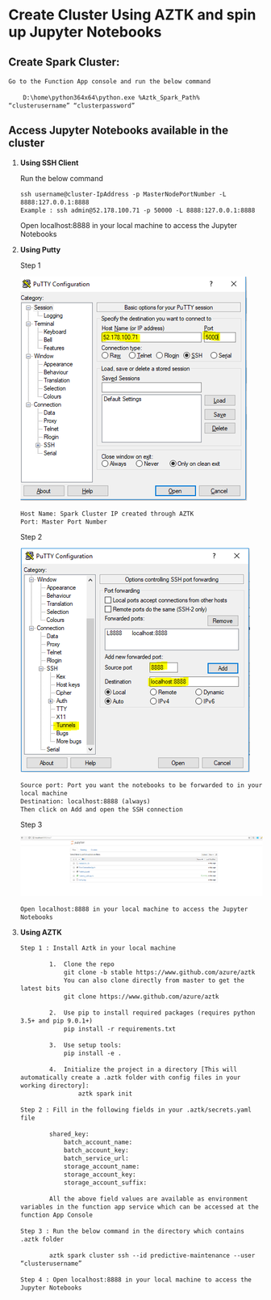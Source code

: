 # Create Cluster Using AZTK and spin up Jupyter Notebooks

## Create Spark Cluster:

    Go to the Function App console and run the below command 

        D:\home\python364x64\python.exe %Aztk_Spark_Path% “clusterusername” “clusterpassword”

## Access Jupyter Notebooks available in the cluster 

1.	**Using SSH Client**

    Run the below command

        ssh username@cluster-IpAddress -p MasterNodePortNumber -L 8888:127.0.0.1:8888
        Example : ssh admin@52.178.100.71 -p 50000 -L 8888:127.0.0.1:8888

    Open localhost:8888 in your local machine to access the Jupyter Notebooks

2.	**Using Putty**

    Step 1
    
    ![Master Port Number](/docs/img/Putty_1.png)
        
        Host Name: Spark Cluster IP created through AZTK
        Port: Master Port Number

    Step 2
    
    ![Port forwarding](/docs/img/Putty_2.png)               
        
        Source port: Port you want the notebooks to be forwarded to in your local machine
        Destination: localhost:8888 (always)
        Then click on Add and open the SSH connection 

    Step 3
    
    ![Browser connection](/docs/img/Putty_3.png)                               

        Open localhost:8888 in your local machine to access the Jupyter Notebooks

3.	**Using AZTK**

        Step 1 : Install Aztk in your local machine

                1.	Clone the repo
 		            git clone -b stable https://www.github.com/azure/aztk
                    You can also clone directly from master to get the latest bits
                    git clone https://www.github.com/azure/aztk

                2.	Use pip to install required packages (requires python 3.5+ and pip 9.0.1+)
                    pip install -r requirements.txt

                3.	Use setup tools:
                    pip install -e .

                4.	Initialize the project in a directory [This will automatically create a .aztk folder with config files in your working directory]:
                        aztk spark init
                                      
        Step 2 : Fill in the following fields in your .aztk/secrets.yaml file

                shared_key:
    	            batch_account_name:
                    batch_account_key: 
                    batch_service_url: 
     	            storage_account_name: 
                    storage_account_key: 
                    storage_account_suffix: 

                All the above field values are available as environment variables in the function app service which can be accessed at the function App Console

        Step 3 : Run the below command in the directory which contains .aztk folder

                aztk spark cluster ssh --id predictive-maintenance --user “clusterusername”

        Step 4 : Open localhost:8888 in your local machine to access the Jupyter Notebooks
